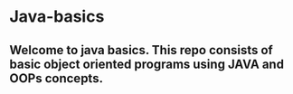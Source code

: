 # Java-basics
Welcome to java basics.
This repo consists of basic object oriented programs using JAVA and OOPs concepts.
----------------------------------------------------------------------------------
  
